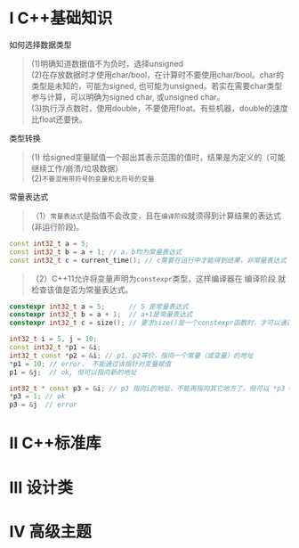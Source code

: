 I   C++基础知识
==================

如何选择数据类型
> (1)明确知道数据值不为负时，选择unsigned <br/>
> (2)在存放数据时才使用char/bool，在计算时不要使用char/bool。char的类型是未知的，可能为signed, 也可能为unsigned。若实在需要char类型参与计算，可以明确为signed char, 或unsigned char。<br/>
> (3)执行浮点数时，使用double，不要使用float。有些机器，double的速度比float还要快。<br/>

类型转换
> (1) 给signed变量赋值一个超出其表示范围的值时，结果是为定义的（可能继续工作/崩溃/垃圾数据）<br/>
> (2)`不要混用带符号的变量和无符号的变量`<br/>

常量表达式
>（1）`常量表达式`是指值不会改变，且在`编译阶段`就须得到计算结果的表达式(非运行阶段)。
```cpp
const int32_t a = 5;
const int32_t b = a + 1; // a，b均为常量表达式
const int32_t c = current_time(); // c需要在运行中才能得到结果，非常量表达式
```
>（2）C++11允许将变量声明为`constexpr`类型，这样编译器在 编译阶段 就检查该值是否为常量表达式。
```cpp
constexpr int32_t a = 5;      // 5 是常量表达式
constexpr int32_t b = a + 1;  // a+1是常量表达式
constexpr int32_t c = size(); // 要求size()是一个constexpr函数时，才可以通过编译
```
```cpp
int32_t i = 5, j = 10;
const int32_t *p1 = &i;
int32_t const *p2 = &i; // p1, p2等价，指向一个常量（或变量）的地址
*p1 = 10; // error， 不能通过该指针对变量赋值
p1 = &j;  // ok, 但可以指向新的地址

int32_t * const p3 = &i; // p3 指向i的地址，不能再指向其它地方了，但可以 *p3 = 1 来修改值
*p3 = 1; // ok
p3 = &j  // error
```
 


II  C++标准库
==================


III 设计类
==================



IV  高级主题
==================
